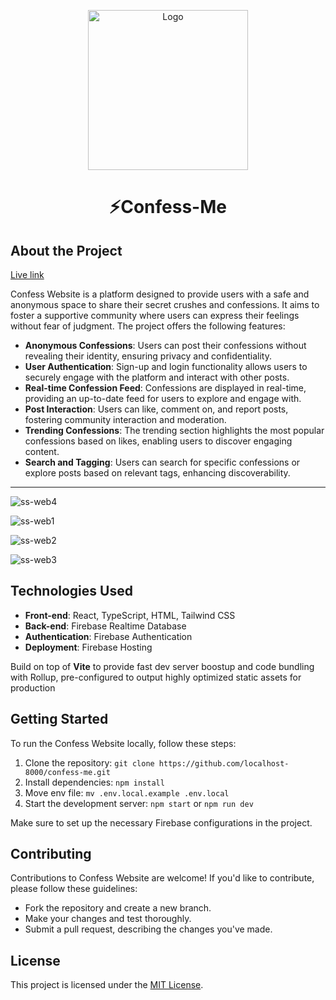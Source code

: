 <p align="center">
  <a href="https://ancorenotes.com">
    <img src="https://github.com/localhost-8000/confess-me/assets/72190915/6e330caf-2a33-4778-8698-e059ecc9f882" alt="Logo" width="256" height="256">
  </a>

  <strong>
    <h1 align="center" >⚡Confess-Me</h1>
  </strong>
 </p>
 
## About the Project   
[Live link](https://confess-me-deede.web.app/)

Confess Website is a platform designed to provide users with a safe and anonymous space to share their secret crushes and confessions. It aims to foster a supportive community where users can express their feelings without fear of judgment. The project offers the following features:

- **Anonymous Confessions**: Users can post their confessions without revealing their identity, ensuring privacy and confidentiality.
- **User Authentication**: Sign-up and login functionality allows users to securely engage with the platform and interact with other posts.
- **Real-time Confession Feed**: Confessions are displayed in real-time, providing an up-to-date feed for users to explore and engage with.
- **Post Interaction**: Users can like, comment on, and report posts, fostering community interaction and moderation.
- **Trending Confessions**: The trending section highlights the most popular confessions based on likes, enabling users to discover engaging content.
- **Search and Tagging**: Users can search for specific confessions or explore posts based on relevant tags, enhancing discoverability. 

---
![ss-web4](https://github.com/localhost-8000/confess-me/assets/72190915/32e54cfc-3b29-4c4c-805f-e61a4fb65ab2)

![ss-web1](https://github.com/localhost-8000/confess-me/assets/72190915/91da299d-8273-458e-9583-cdae9c7c2c1f)

![ss-web2](https://github.com/localhost-8000/confess-me/assets/72190915/ecca1ea1-3142-4de1-aaf4-a3cbe1d725ee)

![ss-web3](https://github.com/localhost-8000/confess-me/assets/72190915/ebaf5117-8619-4c9f-bd42-a004ad34baa8)


## Technologies Used

- **Front-end**: React, TypeScript, HTML, Tailwind CSS
- **Back-end**: Firebase Realtime Database
- **Authentication**: Firebase Authentication
- **Deployment**: Firebase Hosting

Build on top of **Vite** to provide fast dev server boostup and code bundling with Rollup, pre-configured to output highly optimized static assets for production

## Getting Started

To run the Confess Website locally, follow these steps:

1. Clone the repository: `git clone https://github.com/localhost-8000/confess-me.git`
2. Install dependencies: `npm install`
3. Move env file: `mv .env.local.example .env.local`
4. Start the development server: `npm start` or `npm run dev`

Make sure to set up the necessary Firebase configurations in the project.

## Contributing

Contributions to Confess Website are welcome! If you'd like to contribute, please follow these guidelines:

- Fork the repository and create a new branch.
- Make your changes and test thoroughly.
- Submit a pull request, describing the changes you've made.

## License

This project is licensed under the [MIT License](LICENSE).
